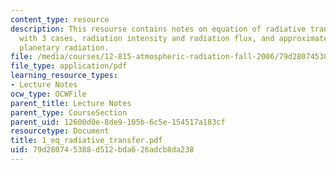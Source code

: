 ```yaml
---
content_type: resource
description: This resourse contains notes on equation of radiative transfer along
  with 3 cases, radiation intensity and radiation flux, and approximate solution for
  planetary radiation.
file: /media/courses/12-815-atmospheric-radiation-fall-2006/79d280745388d512bda626adcb8da238_1_eq_radiative_transfer.pdf
file_type: application/pdf
learning_resource_types:
- Lecture Notes
ocw_type: OCWFile
parent_title: Lecture Notes
parent_type: CourseSection
parent_uid: 12600d0e-8de9-105b-6c5e-154517a183cf
resourcetype: Document
title: 1_eq_radiative_transfer.pdf
uid: 79d28074-5388-d512-bda6-26adcb8da238
---
```

